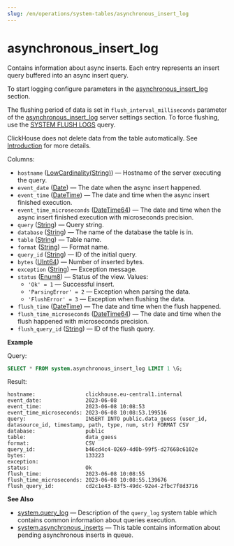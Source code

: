 ```yaml
---
slug: /en/operations/system-tables/asynchronous_insert_log
---
```

# asynchronous_insert_log

Contains information about async inserts. Each entry represents an insert query buffered into an async insert query.

To start logging configure parameters in the [asynchronous_insert_log](../../operations/server-configuration-parameters/settings.md#asynchronous_insert_log) section.

The flushing period of data is set in `flush_interval_milliseconds` parameter of the [asynchronous_insert_log](../../operations/server-configuration-parameters/settings.md#asynchronous_insert_log) server settings section. To force flushing, use the [SYSTEM FLUSH LOGS](../../sql-reference/statements/system.md#query_language-system-flush_logs) query.

ClickHouse does not delete data from the table automatically. See [Introduction](../../operations/system-tables/index.md#system-tables-introduction) for more details.

Columns:

- `hostname` ([LowCardinality(String)](../../sql-reference/data-types/string.md)) — Hostname of the server executing the query.
- `event_date` ([Date](../../sql-reference/data-types/date.md)) — The date when the async insert happened.
- `event_time` ([DateTime](../../sql-reference/data-types/datetime.md)) — The date and time when the async insert finished execution.
- `event_time_microseconds` ([DateTime64](../../sql-reference/data-types/datetime64.md)) — The date and time when the async insert finished execution with microseconds precision.
- `query` ([String](../../sql-reference/data-types/string.md)) — Query string.
- `database` ([String](../../sql-reference/data-types/string.md)) — The name of the database the table is in.
- `table` ([String](../../sql-reference/data-types/string.md)) — Table name.
- `format` ([String](/docs/en/sql-reference/data-types/string.md)) — Format name.
- `query_id` ([String](../../sql-reference/data-types/string.md)) — ID of the initial query.
- `bytes` ([UInt64](../../sql-reference/data-types/int-uint.md#uint-ranges)) — Number of inserted bytes.
- `exception` ([String](../../sql-reference/data-types/string.md)) — Exception message.
- `status` ([Enum8](../../sql-reference/data-types/enum.md)) — Status of the view. Values:
    - `'Ok' = 1` — Successful insert.
    - `'ParsingError' = 2` — Exception when parsing the data.
    - `'FlushError' = 3` — Exception when flushing the data.
- `flush_time` ([DateTime](../../sql-reference/data-types/datetime.md)) — The date and time when the flush happened.
- `flush_time_microseconds` ([DateTime64](../../sql-reference/data-types/datetime64.md)) — The date and time when the flush happened with microseconds precision.
- `flush_query_id` ([String](../../sql-reference/data-types/string.md)) — ID of the flush query.

**Example**

Query:

``` sql
SELECT * FROM system.asynchronous_insert_log LIMIT 1 \G;
```

Result:

``` text
hostname:                clickhouse.eu-central1.internal
event_date:              2023-06-08
event_time:              2023-06-08 10:08:53
event_time_microseconds: 2023-06-08 10:08:53.199516
query:                   INSERT INTO public.data_guess (user_id, datasource_id, timestamp, path, type, num, str) FORMAT CSV
database:                public
table:                   data_guess
format:                  CSV
query_id:                b46cd4c4-0269-4d0b-99f5-d27668c6102e
bytes:                   133223
exception:
status:                  Ok
flush_time:              2023-06-08 10:08:55
flush_time_microseconds: 2023-06-08 10:08:55.139676
flush_query_id:          cd2c1e43-83f5-49dc-92e4-2fbc7f8d3716
```

**See Also**

- [system.query_log](../../operations/system-tables/query_log.md#system_tables-query_log) — Description of the `query_log` system table which contains common information about queries execution.
- [system.asynchronous_inserts](../../operations/system-tables/asynchronous_inserts.md#system_tables-asynchronous_inserts) — This table contains information about pending asynchronous inserts in queue.
